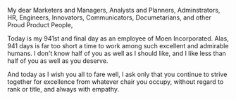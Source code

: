 My dear Marketers and Managers, Analysts and Planners, Adminstrators, HR, Engineers, Innovators, Communicators, Documetarians, and other Proud Product People,

Today is my 941st and final day as an employee of Moen Incorporated. Alas, 941 days is far too short a time to work among such excellent and admirable humans. I don't know half of you as well as I should like, and I like less than half of you as well as you deserve.

And today as I wish you all to fare well, I ask only that you continue to strive together for excellence from whatever chair you occupy, without regard to rank or title, and always with empathy. 

